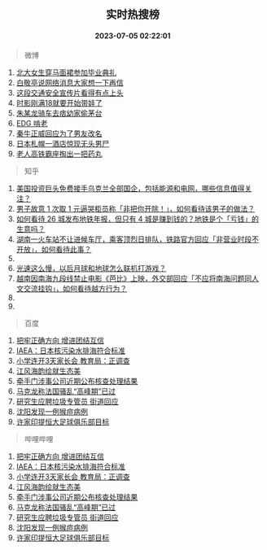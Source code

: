 <div align="center"><h2>实时热搜榜</h2><h4>2023-07-05 02:22:01</h4></div>

> 微博  

1. [北大女生穿马面裙参加毕业典礼](https://s.weibo.com/weibo?q=%23%E5%8C%97%E5%A4%A7%E5%A5%B3%E7%94%9F%E7%A9%BF%E9%A9%AC%E9%9D%A2%E8%A3%99%E5%8F%82%E5%8A%A0%E6%AF%95%E4%B8%9A%E5%85%B8%E7%A4%BC%23&t=31&band_rank=1&Refer=top)<br />
2. [白敬亭说网络消息大家想一下再信](https://s.weibo.com/weibo?q=%23%E7%99%BD%E6%95%AC%E4%BA%AD%E8%AF%B4%E7%BD%91%E7%BB%9C%E6%B6%88%E6%81%AF%E5%A4%A7%E5%AE%B6%E6%83%B3%E4%B8%80%E4%B8%8B%E5%86%8D%E4%BF%A1%23&t=31&band_rank=2&Refer=top)<br />
3. [这段交通安全宣传片看得有点上头](https://s.weibo.com/weibo?q=%23%E8%BF%99%E6%AE%B5%E4%BA%A4%E9%80%9A%E5%AE%89%E5%85%A8%E5%AE%A3%E4%BC%A0%E7%89%87%E7%9C%8B%E5%BE%97%E6%9C%89%E7%82%B9%E4%B8%8A%E5%A4%B4%23&t=31&band_rank=3&Refer=top)<br />
4. [时影刚满18就要开始带娃了](https://s.weibo.com/weibo?q=%23%E6%97%B6%E5%BD%B1%E5%88%9A%E6%BB%A118%E5%B0%B1%E8%A6%81%E5%BC%80%E5%A7%8B%E5%B8%A6%E5%A8%83%E4%BA%86%23&t=31&band_rank=4&Refer=top)<br />
5. [朱某龙骑车去痞幼家偷茅台](https://s.weibo.com/weibo?q=%23%E6%9C%B1%E6%9F%90%E9%BE%99%E9%AA%91%E8%BD%A6%E5%8E%BB%E7%97%9E%E5%B9%BC%E5%AE%B6%E5%81%B7%E8%8C%85%E5%8F%B0%23&t=31&band_rank=5&Refer=top)<br />
6. [EDG 啃老](https://s.weibo.com/weibo?q=EDG%20%E5%95%83%E8%80%81&t=31&band_rank=6&Refer=top)<br />
7. [秦牛正威回应为了男友改名](https://s.weibo.com/weibo?q=%23%E7%A7%A6%E7%89%9B%E6%AD%A3%E5%A8%81%E5%9B%9E%E5%BA%94%E4%B8%BA%E4%BA%86%E7%94%B7%E5%8F%8B%E6%94%B9%E5%90%8D%23&t=31&band_rank=7&Refer=top)<br />
8. [日本札幌一酒店惊现无头男尸](https://s.weibo.com/weibo?q=%23%E6%97%A5%E6%9C%AC%E6%9C%AD%E5%B9%8C%E4%B8%80%E9%85%92%E5%BA%97%E6%83%8A%E7%8E%B0%E6%97%A0%E5%A4%B4%E7%94%B7%E5%B0%B8%23&t=31&band_rank=8&Refer=top)<br />
9. [老人高铁霸座掏出一把药丸](https://s.weibo.com/weibo?q=%23%E8%80%81%E4%BA%BA%E9%AB%98%E9%93%81%E9%9C%B8%E5%BA%A7%E6%8E%8F%E5%87%BA%E4%B8%80%E6%8A%8A%E8%8D%AF%E4%B8%B8%23&t=31&band_rank=9&Refer=top)<br />

> 知乎  

1. [美国投资巨头免费接手乌克兰全部国企，包括能源和电网，哪些信息值得关注？](https://www.zhihu.com/question/610223926)<br />
2. [男子故意 1 次取 1 元逼哭柜员称「非把你开除！」，如何看待该男子的做法？](https://www.zhihu.com/question/610236031)<br />
3. [如何看待 26 城发布地铁年报，但只有 4 城是赚到钱的？地铁是个「亏钱」的生意吗？](https://www.zhihu.com/question/610117816)<br />
4. [湖南一火车站不让进候车厅，乘客顶烈日排队，铁路官方回应「非营业时段不开放」，如何看待此事？](https://www.zhihu.com/question/610039783)<br />
5. []()<br />
6. [光速这么慢，以后月球和地球怎么联机打游戏？](https://www.zhihu.com/question/609921573)<br />
7. [越南因南海九段线禁止电影《芭比》上映，外交部回应「不应将南海问题同人文交流挂钩」，如何看待越方行为？](https://www.zhihu.com/question/610272972)<br />
8. []()<br />
9. []()<br />

> 百度  

1. [把牢正确方向 增进团结互信](https://www.baidu.com/s?wd=%E6%8A%8A%E7%89%A2%E6%AD%A3%E7%A1%AE%E6%96%B9%E5%90%91+%E5%A2%9E%E8%BF%9B%E5%9B%A2%E7%BB%93%E4%BA%92%E4%BF%A1&sa=fyb_news&rsv_dl=fyb_news)<br />
2. [IAEA：日本核污染水排海符合标准](https://www.baidu.com/s?wd=IAEA%EF%BC%9A%E6%97%A5%E6%9C%AC%E6%A0%B8%E6%B1%A1%E6%9F%93%E6%B0%B4%E6%8E%92%E6%B5%B7%E7%AC%A6%E5%90%88%E6%A0%87%E5%87%86&sa=fyb_news&rsv_dl=fyb_news)<br />
3. [小学连开3天家长会 教育局：正调查](https://www.baidu.com/s?wd=%E5%B0%8F%E5%AD%A6%E8%BF%9E%E5%BC%803%E5%A4%A9%E5%AE%B6%E9%95%BF%E4%BC%9A+%E6%95%99%E8%82%B2%E5%B1%80%EF%BC%9A%E6%AD%A3%E8%B0%83%E6%9F%A5&sa=fyb_news&rsv_dl=fyb_news)<br />
4. [江风海韵绘就生态美](https://www.baidu.com/s?wd=%E6%B1%9F%E9%A3%8E%E6%B5%B7%E9%9F%B5%E7%BB%98%E5%B0%B1%E7%94%9F%E6%80%81%E7%BE%8E&sa=fyb_news&rsv_dl=fyb_news)<br />
5. [牵手门涉事公司近期公布核查处理结果](https://www.baidu.com/s?wd=%E7%89%B5%E6%89%8B%E9%97%A8%E6%B6%89%E4%BA%8B%E5%85%AC%E5%8F%B8%E8%BF%91%E6%9C%9F%E5%85%AC%E5%B8%83%E6%A0%B8%E6%9F%A5%E5%A4%84%E7%90%86%E7%BB%93%E6%9E%9C&sa=fyb_news&rsv_dl=fyb_news)<br />
6. [马克龙称法国骚乱“高峰期”已过](https://www.baidu.com/s?wd=%E9%A9%AC%E5%85%8B%E9%BE%99%E7%A7%B0%E6%B3%95%E5%9B%BD%E9%AA%9A%E4%B9%B1%E2%80%9C%E9%AB%98%E5%B3%B0%E6%9C%9F%E2%80%9D%E5%B7%B2%E8%BF%87&sa=fyb_news&rsv_dl=fyb_news)<br />
7. [研究生应聘垃圾专管员 街道回应](https://www.baidu.com/s?wd=%E7%A0%94%E7%A9%B6%E7%94%9F%E5%BA%94%E8%81%98%E5%9E%83%E5%9C%BE%E4%B8%93%E7%AE%A1%E5%91%98+%E8%A1%97%E9%81%93%E5%9B%9E%E5%BA%94&sa=fyb_news&rsv_dl=fyb_news)<br />
8. [沈阳发现一例猴痘病例](https://www.baidu.com/s?wd=%E6%B2%88%E9%98%B3%E5%8F%91%E7%8E%B0%E4%B8%80%E4%BE%8B%E7%8C%B4%E7%97%98%E7%97%85%E4%BE%8B&sa=fyb_news&rsv_dl=fyb_news)<br />
9. [许家印提恒大足球俱乐部目标](https://www.baidu.com/s?wd=%E8%AE%B8%E5%AE%B6%E5%8D%B0%E6%8F%90%E6%81%92%E5%A4%A7%E8%B6%B3%E7%90%83%E4%BF%B1%E4%B9%90%E9%83%A8%E7%9B%AE%E6%A0%87&sa=fyb_news&rsv_dl=fyb_news)<br />

> 哔哩哔哩  

1. [把牢正确方向 增进团结互信](https://www.baidu.com/s?wd=%E6%8A%8A%E7%89%A2%E6%AD%A3%E7%A1%AE%E6%96%B9%E5%90%91+%E5%A2%9E%E8%BF%9B%E5%9B%A2%E7%BB%93%E4%BA%92%E4%BF%A1&sa=fyb_news&rsv_dl=fyb_news)<br />
2. [IAEA：日本核污染水排海符合标准](https://www.baidu.com/s?wd=IAEA%EF%BC%9A%E6%97%A5%E6%9C%AC%E6%A0%B8%E6%B1%A1%E6%9F%93%E6%B0%B4%E6%8E%92%E6%B5%B7%E7%AC%A6%E5%90%88%E6%A0%87%E5%87%86&sa=fyb_news&rsv_dl=fyb_news)<br />
3. [小学连开3天家长会 教育局：正调查](https://www.baidu.com/s?wd=%E5%B0%8F%E5%AD%A6%E8%BF%9E%E5%BC%803%E5%A4%A9%E5%AE%B6%E9%95%BF%E4%BC%9A+%E6%95%99%E8%82%B2%E5%B1%80%EF%BC%9A%E6%AD%A3%E8%B0%83%E6%9F%A5&sa=fyb_news&rsv_dl=fyb_news)<br />
4. [江风海韵绘就生态美](https://www.baidu.com/s?wd=%E6%B1%9F%E9%A3%8E%E6%B5%B7%E9%9F%B5%E7%BB%98%E5%B0%B1%E7%94%9F%E6%80%81%E7%BE%8E&sa=fyb_news&rsv_dl=fyb_news)<br />
5. [牵手门涉事公司近期公布核查处理结果](https://www.baidu.com/s?wd=%E7%89%B5%E6%89%8B%E9%97%A8%E6%B6%89%E4%BA%8B%E5%85%AC%E5%8F%B8%E8%BF%91%E6%9C%9F%E5%85%AC%E5%B8%83%E6%A0%B8%E6%9F%A5%E5%A4%84%E7%90%86%E7%BB%93%E6%9E%9C&sa=fyb_news&rsv_dl=fyb_news)<br />
6. [马克龙称法国骚乱“高峰期”已过](https://www.baidu.com/s?wd=%E9%A9%AC%E5%85%8B%E9%BE%99%E7%A7%B0%E6%B3%95%E5%9B%BD%E9%AA%9A%E4%B9%B1%E2%80%9C%E9%AB%98%E5%B3%B0%E6%9C%9F%E2%80%9D%E5%B7%B2%E8%BF%87&sa=fyb_news&rsv_dl=fyb_news)<br />
7. [研究生应聘垃圾专管员 街道回应](https://www.baidu.com/s?wd=%E7%A0%94%E7%A9%B6%E7%94%9F%E5%BA%94%E8%81%98%E5%9E%83%E5%9C%BE%E4%B8%93%E7%AE%A1%E5%91%98+%E8%A1%97%E9%81%93%E5%9B%9E%E5%BA%94&sa=fyb_news&rsv_dl=fyb_news)<br />
8. [沈阳发现一例猴痘病例](https://www.baidu.com/s?wd=%E6%B2%88%E9%98%B3%E5%8F%91%E7%8E%B0%E4%B8%80%E4%BE%8B%E7%8C%B4%E7%97%98%E7%97%85%E4%BE%8B&sa=fyb_news&rsv_dl=fyb_news)<br />
9. [许家印提恒大足球俱乐部目标](https://www.baidu.com/s?wd=%E8%AE%B8%E5%AE%B6%E5%8D%B0%E6%8F%90%E6%81%92%E5%A4%A7%E8%B6%B3%E7%90%83%E4%BF%B1%E4%B9%90%E9%83%A8%E7%9B%AE%E6%A0%87&sa=fyb_news&rsv_dl=fyb_news)<br />

